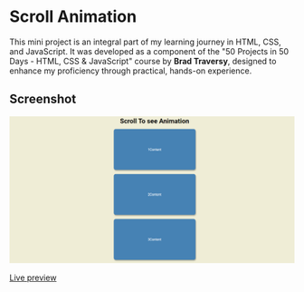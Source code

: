 # Scroll Animation

This mini project is an integral part of my learning journey in HTML, CSS, and JavaScript. It was developed as a component of the "50 Projects in 50 Days - HTML, CSS & JavaScript" course by **Brad Traversy**, designed to enhance my proficiency through practical, hands-on experience.

## Screenshot

![Scroll Animation](img/scroll_animation.png)

[Live preview](https://milanilic-w28.github.io/expending-cards/)
